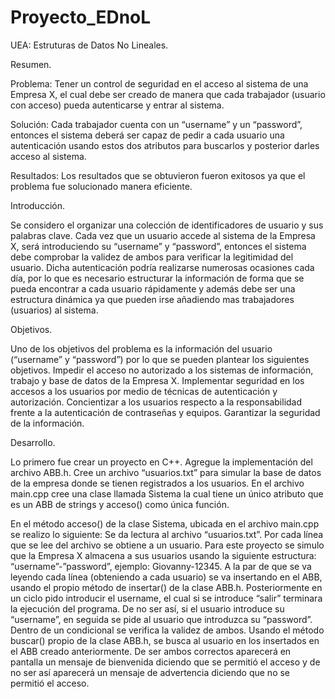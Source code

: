 # Proyecto_EDnoL

UEA: Estruturas de Datos No Lineales.

Resumen.

Problema: Tener un control de seguridad en el acceso al sistema de una Empresa X, el cual debe ser creado de manera que cada trabajador
(usuario con acceso) pueda autenticarse y entrar al sistema.

Solución: Cada trabajador cuenta con un “username” y un “password”, entonces el sistema deberá ser capaz de pedir a cada usuario una autenticación
usando estos dos atributos para buscarlos y posterior darles acceso al sistema.

Resultados: Los resultados que se obtuvieron fueron exitosos ya que el problema fue solucionado manera eficiente.

Introducción.

Se considero el organizar una colección de identificadores de usuario y sus palabras clave. Cada vez que un usuario accede al sistema de la Empresa X,
será introduciendo su “username” y “password”, entonces el sistema debe comprobar la validez de ambos para verificar la legitimidad del usuario. Dicha
autenticación podría realizarse numerosas ocasiones cada día, por lo que es necesario estructurar la información de forma que se pueda encontrar a cada
usuario rápidamente y además debe ser una estructura dinámica ya que pueden irse añadiendo mas trabajadores (usuarios) al sistema.

Objetivos.

Uno de los objetivos del problema es la información del usuario (“username” y “password”) por lo que se pueden plantear los siguientes objetivos.
Impedir el acceso no autorizado a los sistemas de información, trabajo y base de datos de la Empresa X.
Implementar seguridad en los accesos a los usuarios por medio de técnicas de autenticación y autorización.
Concientizar a los usuarios respecto a la responsabilidad frente a la autenticación de contraseñas y equipos.
Garantizar la seguridad de la información.

Desarrollo.

Lo primero fue crear un proyecto en C++.
Agregue la implementación del archivo ABB.h.
Cree un archivo “usuarios.txt” para simular la base de datos de la empresa donde se tienen registrados a los usuarios.
En el archivo main.cpp cree una clase llamada Sistema la cual tiene un único atributo que es un ABB de strings y acceso() como única función.

En el método acceso() de la clase Sistema, ubicada en el archivo main.cpp se realizo lo siguiente:
Se da lectura al archivo “usuarios.txt”.
Por cada línea que se lee del archivo se obtiene a un usuario. Para este proyecto se simulo que la Empresa X almacena a sus usuarios usando la siguiente estructura: “username”-”password”, ejemplo: Giovanny-12345.
A la par de que se va leyendo cada línea (obteniendo a cada usuario) se va insertando en el ABB, usando el propio método de insertar() de la clase ABB.h.
Posteriormente en un ciclo pido introducir el username, el cual si se introduce “salir” terminara la ejecución del programa. De no ser así, si el usuario introduce su “username”, en seguida se pide al usuario que introduzca su “password”.
Dentro de un condicional se verifica la validez de ambos. Usando el método buscar() propio de la clase ABB.h, se busca al usuario en los insertados en el ABB creado anteriormente.
De ser ambos correctos aparecerá en pantalla un mensaje de bienvenida diciendo que se permitió el acceso y de no ser así aparecerá un mensaje de advertencia diciendo que no se permitió el acceso.

